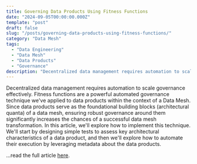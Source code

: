 ```yaml
---
title: Governing Data Products Using Fitness Functions
date: "2024-09-05T00:00:00.000Z"
template: "post"
draft: false
slug: "/posts/governing-data-products-using-fitness-functions/"
category: "Data Mesh"
tags:
  - "Data Engineering"
  - "Data Mesh"
  - "Data Products"
  - "Governance"
description: "Decentralized data management requires automation to scale governance effectively. Fitness functions are a powerful automated governance technique we've applied to data products within the context of a Data Mesh. Since data products serve as the foundational building blocks of a data mesh, ensuring robust governance around them significantly increases the chances of a successful data mesh transformation."
---
```


Decentralized data management requires automation to scale governance effectively. Fitness functions are a powerful automated governance technique we've applied to data products within the context of a Data Mesh. Since data products serve as the foundational building blocks (architectural quanta) of a data mesh, ensuring robust governance around them significantly increases the chances of a successful data mesh transformation. In this article, we'll explore how to implement this technique. We'll start by designing simple tests to assess key architectural characteristics of a data product, and then we'll explore how to automate their execution by leveraging metadata about the data products.

...read the full article [here](https://martinfowler.com/articles/fitness-functions-data-products.html).
